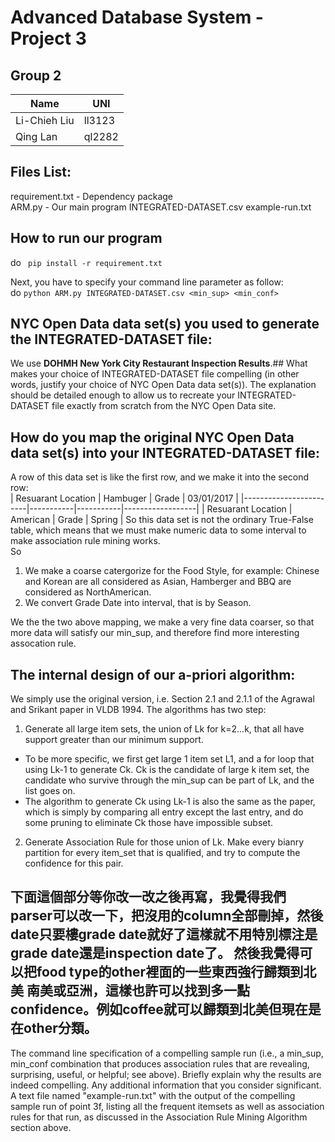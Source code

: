 # Advanced Database System - Project 3

## Group 2
|  Name      |  UNI   |
|------------|--------|
|Li-Chieh Liu| ll3123 |
|  Qing Lan  | ql2282 |

## Files List:
requirement.txt - Dependency package<br>
ARM.py - Our main program
INTEGRATED-DATASET.csv
example-run.txt

## How to run our program
do `` pip install -r requirement.txt`` <br>

Next, you have to specify your command line parameter as follow: <br>
do ``python ARM.py INTEGRATED-DATASET.csv <min_sup> <min_conf>`` <br>

## NYC Open Data data set(s) you used to generate the INTEGRATED-DATASET file: 
We use **DOHMH New York City Restaurant Inspection Results**.## What makes your choice of INTEGRATED-DATASET file compelling (in other words, justify your choice of NYC Open Data data set(s)). The explanation should be detailed enough to allow us to recreate your INTEGRATED-DATASET file exactly from scratch from the NYC Open Data site.

## How do you map the original NYC Open Data data set(s) into your INTEGRATED-DATASET file: 
A row of this data set is like the first row, and we make it into the second row:<br>
|   Resuarant Location   |  Hambuger |   Grade   |    03/01/2017    |
|------------------------|-----------|-----------|------------------|
|   Resuarant Location   |  American |   Grade   |      Spring      | 
So this data set is not the ordinary True-False table, which means that we must make numeric data to some interval to make association rule mining works. <br>
So <br> 
1. We make a coarse catergorize for the Food Style, for example: Chinese and Korean are all considered as Asian, Hamberger and BBQ are considered as NorthAmerican. 
2. We convert Grade Date into interval, that is by Season.

We the the two above mapping, we make a very fine data coarser, so that more data will satisfy our min_sup, and therefore find more interesting assocation rule. <br>



## The internal design of our a-priori algorithm:
We simply use the original version, i.e. Section 2.1 and 2.1.1 of the Agrawal and Srikant paper in VLDB 1994.
The algorithms has two step:
1. Generate all large item sets, the union of Lk for k=2...k, that all have support greater than our minimum support.
  - To be more specific, we first get large 1 item set L1, and a for loop that using Lk-1 to generate Ck. Ck is the candidate of large k item set, the candidate who survive through the min_sup can be part of Lk, and the list goes on.
  - The algorithm to generate Ck using Lk-1 is also the same as the paper, which is simply by comparing all entry except the last entry, and do some pruning to eliminate Ck those have impossible subset.
2. Generate Association Rule for those union of Lk. Make every bianry partition for every item_set that is qualified, and try to compute the confidence for this pair.


## 下面這個部分等你改一改之後再寫，我覺得我們parser可以改一下，把沒用的column全部刪掉，然後date只要樓grade date就好了這樣就不用特別標注是grade date還是inspection date了。 然後我覺得可以把food type的other裡面的一些東西強行歸類到北美 南美或亞洲，這樣也許可以找到多一點confidence。例如coffee就可以歸類到北美但現在是在other分類。 
The command line specification of a compelling sample run (i.e., a min_sup, min_conf combination that produces association rules that are revealing, surprising, useful, or helpful; see above). Briefly explain why the results are indeed compelling.
Any additional information that you consider significant.
A text file named "example-run.txt" with the output of the compelling sample run of point 3f, listing all the frequent itemsets as well as association rules for that run, as discussed in the Association Rule Mining Algorithm section above.
